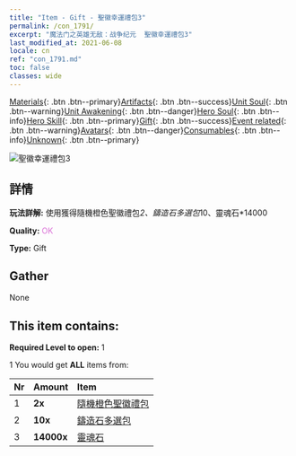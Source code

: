 ```yaml
---
title: "Item - Gift - 聖徽幸運禮包3"
permalink: /con_1791/
excerpt: "魔法门之英雄无敌：战争纪元  聖徽幸運禮包3"
last_modified_at: 2021-06-08
locale: cn
ref: "con_1791.md"
toc: false
classes: wide
---
```

 [Materials](/ItemsCN/){: .btn .btn--primary}[Artifacts](/ItemsCN/Artifacts/){: .btn .btn--success}[Unit Soul](/ItemsCN/UnitSoul/){: .btn .btn--warning}[Unit Awakening](/ItemsCN/UnitAwakening/){: .btn .btn--danger}[Hero Soul](/ItemsCN/HeroSoul/){: .btn .btn--info}[Hero Skill](/ItemsCN/HeroSkill/){: .btn .btn--primary}[Gift](/ItemsCN/Gift/){: .btn .btn--success}[Event related](/ItemsCN/Events/){: .btn .btn--warning}[Avatars](/ItemsCN/Avatars/){: .btn .btn--danger}[Consumables](/ItemsCN/Consumables/){: .btn .btn--info}[Unknown](/ItemsCN/Unknown/){: .btn .btn--primary}

 ![聖徽幸運禮包3](/images/t/i_907411.png)

## 詳情
 **玩法詳解:** 使用獲得隨機橙色聖徽禮包*2、鑄造石多選包*10、靈魂石*14000

 **Quality:** <span style="color: #DA70D6">OK</span>

 **Type:** Gift

## Gather

  None

## This item contains:

 **Required Level to open:** 1

 1 You would get **ALL** items  from:

  | Nr | Amount |     Item    |
  |:---|:-------|:------------|
  | 1 |  **2x** | [隨機橙色聖徽禮包](/cn/Items/con_1794/) |  | 
  | 2 |  **10x** | [鑄造石多選包](/cn/Items/con_1480/) |  | 
  | 3 |  **14000x** | [靈魂石](/cn/Items/con_923/) |  | 
